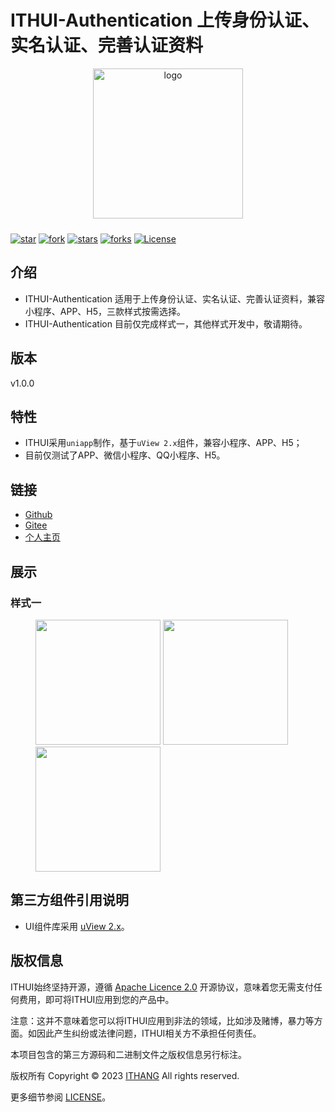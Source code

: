 ITHUI-Authentication 上传身份认证、实名认证、完善认证资料
===============

<p align="center">
    <img alt="logo" src="https://static.ithang.cn/ITHUI/logo.png" width="240" height="240" style="margin-bottom: 10px;">
</p>

[![star](https://gitee.com/ithang-cn/ITHUI-Authentication/badge/star.svg?theme=gvp)](https://gitee.com/ithang-cn/ITHUI-Authentication/stargazers)
[![fork](https://gitee.com/ithang-cn/ITHUI-Authentication/badge/fork.svg?theme=gvp)](https://gitee.com/ithang-cn/ITHUI-Authentication/members)
[![stars](https://img.shields.io/github/stars/ithang-cn/ITHUI-Authentication?style=flat-square&logo=GitHub)](https://github.com/ithang-cn/ITHUI-Authentication)
[![forks](https://img.shields.io/github/forks/ithang-cn/ITHUI-Authentication?style=flat-square&logo=GitHub)](https://github.com/ithang-cn/ITHUI-Authentication)
[![License](https://static.ithang.cn/ITHUI/license-Apache2.svg)](https://www.apache.org/licenses/LICENSE-2.0.html)


## 介绍

* ITHUI-Authentication 适用于上传身份认证、实名认证、完善认证资料，兼容小程序、APP、H5，三款样式按需选择。
* ITHUI-Authentication 目前仅完成样式一，其他样式开发中，敬请期待。

## 版本

v1.0.0

## 特性

* ITHUI采用`uniapp`制作，基于`uView 2.x`组件，兼容小程序、APP、H5；
* 目前仅测试了APP、微信小程序、QQ小程序、H5。

## 链接
- [Github](https://github.com/ithang-cn/)
- [Gitee](https://gitee.com/ithang-cn/)
- [个人主页](https://ithang.cn/)

## 展示
### 样式一
<figure class="half">
    <img src="https://static.ithang.cn/ITHUI/ITHUI-Authentication/001.jpg" width="200"/>
    <img src="https://static.ithang.cn/ITHUI/ITHUI-Authentication/002.jpg" width="200"/>
    <img src="https://static.ithang.cn/ITHUI/ITHUI-Authentication/003.jpg" width="200"/>
</figure>

## 第三方组件引用说明

* UI组件库采用 [uView 2.x](https://www.uviewui.com/)。

## 版权信息

ITHUI始终坚持开源，遵循 [Apache Licence 2.0](https://www.apache.org/licenses/LICENSE-2.0.html) 开源协议，意味着您无需支付任何费用，即可将ITHUI应用到您的产品中。

注意：这并不意味着您可以将ITHUI应用到非法的领域，比如涉及赌博，暴力等方面。如因此产生纠纷或法律问题，ITHUI相关方不承担任何责任。

本项目包含的第三方源码和二进制文件之版权信息另行标注。

版权所有 Copyright © 2023 [ITHANG](https://ithang.cn/) All rights reserved.

更多细节参阅 [LICENSE](LICENSE)。
